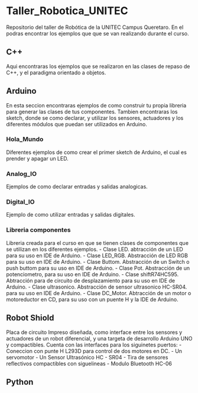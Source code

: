 # Taller_Robotica_UNITEC
Repositorio del taller de Robótica de la UNITEC Campus Queretaro. En el podras encontrar los ejemplos que que se van realizando durante el curso. 

## C++

Aqui encontraras los ejemplos que se realizaron en las clases de repaso de C++, y el paradigma orientado a objetos.

## Arduino

En esta seccion encontraras ejemplos de como construir tu propia libreria para generar las clases de tus componentes. Tambien encontraras los sketch, donde
se como declarar, y utilizar los sensores, actuadores y los diferentes módulos que puedan ser utilizados en Arduino.


### Hola_Mundo
Diferentes ejemplos de como crear el primer sketch de Arduino, el cual es prender y apagar un LED. 

### Analog_IO
Ejemplos de como declarar entradas y salidas analogicas.

### Digital_IO
Ejemplo de como utilizar entradas y salidas digitales.


### Libreria componentes
Libreria creada para el curso en que se tienen clases de componentes que se utilizan en los diferentes ejemplos. 
	- Clase LED. abtracción de un LED para su uso en IDE de Arduino.
	- Clase LED_RGB. Abstracción de LED RGB para su uso en IDE de Arduino.
	- Clase Buttom. Abstracción de un Switch o push buttom para su uso en IDE de Arduino.
	- Clase Pot. Abstracción de un potenciometro, para su uso en IDE de Arduino.
	- Clase shiftR74HC595. Abtracción para de circuito de desplazamiento para su uso en IDE de Arduino.
	- Clase ultrasonico. Abstracción de sensor ultrasonico HC-SR04. para su uso en IDE de Arduino.
	- Clase DC_Motor. Abtracción de un motor o motoreductor en CD, para su uso con un puente H y la IDE de Arduino.


## Robot Shiold
Placa de circuito Impreso diseñada, como interface entre los sensores y actuadores de un robot diferencial, y una targeta de desarrollo Arduino UNO y compactibles.
Cuenta con las interfaces para los siguinetes puertos:
	- Coneccion con punte H L293D para control de dos motores en DC.
	- Un servomotor
	- Un Sensor Ultrasónico HC - SR04
	- Tira de sensores reflectivos compactibles con siguelineas
	- Modulo Bluetooth HC-06



## Python
